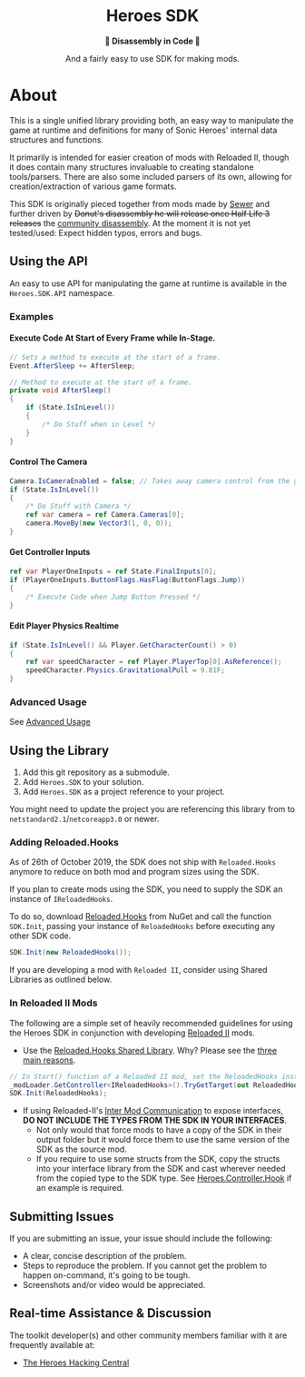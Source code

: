 <div align="center">
	<h1>Heroes SDK</h1>
	<strong>🎈 Disassembly in Code 🎈</strong>
    <p>And a fairly easy to use SDK for making mods.</p>
</div>

# About

This is a single unified library providing both, an easy way to manipulate the game at runtime and definitions for many of Sonic Heroes' internal data structures and functions.

It primarily is intended for easier creation of mods with Reloaded II, though it does contain many structures invaluable to creating standalone tools/parsers. There are also some included parsers of its own, allowing for creation/extraction of various game formats.

This SDK is originally pieced together from mods made by [Sewer](https://github.com/Sewer56) and further driven by ~~Donut's disassembly he will release once Half Life 3 releases~~ the [community disassembly](https://github.com/Heroes-Hacking-Central/Heroes-Disassembly). At the moment it is not yet tested/used: Expect hidden typos, errors and bugs.

## Using the API
An easy to use API for manipulating the game at runtime is available in the `Heroes.SDK.API` namespace.

### Examples

#### Execute Code At Start of Every Frame while In-Stage.
```csharp
// Sets a method to execute at the start of a frame.
Event.AfterSleep += AfterSleep;

// Method to execute at the start of a frame.
private void AfterSleep()
{
    if (State.IsInLevel()) 
    {
        /* Do Stuff when in Level */
    }
}
```

#### Control The Camera
```csharp
Camera.IsCameraEnabled = false; // Takes away camera control from the game.
if (State.IsInLevel()) 
{
    /* Do Stuff with Camera */
    ref var camera = ref Camera.Cameras[0];
    camera.MoveBy(new Vector3(1, 0, 0));
}
```

#### Get Controller Inputs
```csharp
ref var PlayerOneInputs = ref State.FinalInputs[0];
if (PlayerOneInputs.ButtonFlags.HasFlag(ButtonFlags.Jump)) 
{
    /* Execute Code when Jump Button Pressed */
}
```

#### Edit Player Physics Realtime
```csharp
if (State.IsInLevel() && Player.GetCharacterCount() > 0) 
{
    ref var speedCharacter = ref Player.PlayerTop[0].AsReference();
    speedCharacter.Physics.GravitationalPull = 9.81F;
}
```

### Advanced Usage
See [Advanced Usage](./Docs/AdvancedUsage.md)

## Using the Library

1. Add this git repository as a submodule.
2. Add `Heroes.SDK` to your solution.
3. Add `Heroes.SDK` as a project reference to your project.

You might need to update the project you are referencing this library from to `netstandard2.1`/`netcoreapp3.0` or newer.

### Adding Reloaded.Hooks

As of 26th of October 2019, the SDK does not ship with `Reloaded.Hooks` anymore to reduce on both mod and program sizes using the SDK.

If you plan to create mods using the SDK, you need to supply the SDK an instance of `IReloadedHooks`.

To do so, download [Reloaded.Hooks](https://github.com/Reloaded-Project/Reloaded.Hooks) from NuGet and call the function `SDK.Init`, passing your instance of `ReloadedHooks` before executing any other SDK code.

```csharp
SDK.Init(new ReloadedHooks());   
```

If you are developing a mod with `Reloaded II`, consider using Shared Libraries as outlined below.

### In Reloaded II Mods

The following are a simple set of heavily recommended guidelines for using the Heroes SDK in conjunction with developing [Reloaded II](https://github.com/Reloaded-Project/Reloaded-II) mods.

- Use the [Reloaded.Hooks Shared Library](https://github.com/Sewer56/Reloaded.SharedLib.Hooks). Why? Please see the [three main reasons](https://github.com/Sewer56/Reloaded.SharedLib.Hooks#fast-startup-times).

```csharp
// In Start() function of a Reloaded II mod, set the ReloadedHooks instance used to the shared one.
_modLoader.GetController<IReloadedHooks>().TryGetTarget(out ReloadedHooks);
SDK.Init(ReloadedHooks);    
```
- If using Reloaded-II's [Inter Mod Communication](https://github.com/Reloaded-Project/Reloaded-II/blob/master/Docs/InterModCommunication.md) to expose interfaces, **DO NOT INCLUDE THE TYPES FROM THE SDK IN YOUR INTERFACES**. 
  - Not only would that force mods to have a copy of the SDK in their output folder but it would force them to use the same version of the SDK as the source mod.
  - If you require to use some structs from the SDK, copy the structs into your interface library from the SDK and cast wherever needed from the copied type to the SDK type. See [Heroes.Controller.Hook](https://github.com/Sewer56/Heroes.Controller.Hook.ReloadedII/tree/master/Heroes.Controller.Hook.Interfaces) if an example is required.


## Submitting Issues

If you are submitting an issue, your issue should include the following:

- A clear, concise description of the problem.
- Steps to reproduce the problem. If you cannot get the problem to happen on-command, it's going to be tough.
- Screenshots and/or video would be appreciated.

## Real-time Assistance & Discussion
The toolkit developer(s) and other community members familiar with it are frequently available at:
- [The Heroes Hacking Central](https://discord.gg/QS9QrgR)
